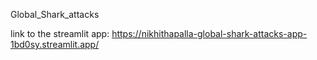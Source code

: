 Global_Shark_attacks

link to the streamlit app: https://nikhithapalla-global-shark-attacks-app-1bd0sy.streamlit.app/
